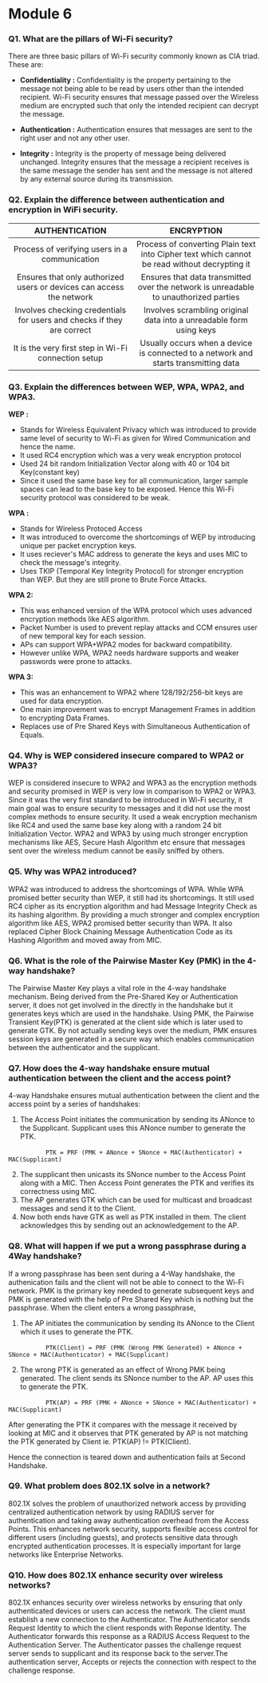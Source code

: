 # Module 6

### Q1. What are the pillars of Wi-Fi security?
There are three basic pillars of Wi-Fi security commonly known as CIA triad. These are:
- **Confidentiality :** Confidentiality is the property pertaining to the message not being able to be read by users other than the intended recipient. Wi-Fi security ensures that message passed over the Wireless medium are encrypted such that only the intended recipient can decrypt the message. 

- **Authentication :** Authentication ensures that messages are sent to the right user and not any other user.

- **Integrity :** Integrity is the property of message being delivered unchanged. Integrity ensures that the message a recipient receives is the same message the sender has sent and the message is not altered by any external source during its transmission.
  
### Q2. Explain the difference between authentication and encryption in WiFi security.
| **AUTHENTICATION** | **ENCRYPTION** |
|       :---:        |      :---:     |
| Process of verifying users in a communication | Process of converting Plain text into Cipher text which cannot be read without decrypting it |
| Ensures that only authorized users or devices can access the network | Ensures that data transmitted over the network is unreadable to unauthorized parties |
| Involves checking credentials for users and checks if they are correct | Involves scrambling original data into a unreadable form using keys |
| It is the very first step in Wi-Fi connection setup | Usually occurs when a device is connected to a network and starts transmitting data |

### Q3. Explain the differences between WEP, WPA, WPA2, and WPAЗ.
**WEP :**
- Stands for Wireless Equivalent Privacy which was introduced to provide same level of security to Wi-Fi as given for Wired Communication and hence the name.
- It used RC4 encryption which was a very weak encryption protocol
- Used 24 bit random Initialization Vector along with 40 or 104 bit Key(constant key)
- Since it used the same base key for all communication, larger sample spaces can lead to the base key to be exposed. Hence this Wi-Fi security protocol was considered to be weak.

**WPA :**
- Stands for Wireless Protoced Access
- It was introduced to overcome the shortcomings of WEP by introducing unique per packet encryption keys.
- It uses reciever's MAC address to generate the keys and uses MIC to check the message's integrity.
- Uses TKIP (Temporal Key Integrity Protocol) for stronger encryption than WEP. But they are still prone to Brute Force Attacks.

**WPA 2:**
- This was enhanced version of the WPA protocol which uses advanced encryption methods like AES algorithm.
- Packet Number is used to prevent replay attacks and CCM ensures user of new temporal key for each session.
- APs can support WPA+WPA2 modes for backward compatibility.
- However unlike WPA, WPA2 needs hardware supports and weaker passwords were prone to attacks.

**WPA 3:**
- This was an enhancement to WPA2 where 128/192/256-bit keys are used for data encryption.
- One main improvement was to encrypt Management Frames in addition to encrypting Data Frames.
- Replaces use of Pre Shared Keys with Simultaneous Authentication of Equals.
### Q4. Why is WEP considered insecure compared to WPA2 or WPA3?
WEP is considered insecure to WPA2 and WPA3 as the encryption methods and security promised in WEP is very low in comparison to WPA2 or WPA3. Since it was the very first standard to be introduced in Wi-Fi security, it main goal was to ensure security to messages and it did not use the most complex methods to ensure security. It used a weak encryption mechanism like RC4 and used the same base key along with a random 24 bit Initialization Vector. WPA2 and WPA3 by using much stronger encryption mechanisms like AES, Secure Hash Algorithm etc ensure that messages sent over the wireless medium cannot be easily sniffed by others.

### Q5. Why was WPA2 introduced?
WPA2 was introduced to address the shortcomings of WPA. While WPA promised better security than WEP, it still had its shortcomings. It still used RC4 cipher as its encryption algorithm and had Message Integrity Check as its hashing algorithm. By providing a much stronger and complex encryption algorithm like AES, WPA2 promised better security than WPA. It also replaced Cipher Block Chaining Message Authentication Code as its Hashing Algorithm and moved away from MIC.

### Q6. What is the role of the Pairwise Master Key (PMK) in the 4-way handshake?
The Pairwise Master Key plays a vital role in the 4-way handshake mechanism. Being derived from the Pre-Shared Key or Authentication server, it does not get involved in the directly in the handshake but it generates keys which are used in the handshake. Using PMK, the Pairwise Transient Key(PTK) is generated at the client side which is later used to generate GTK. By not actually sending keys over the medium, PMK ensures session keys are generated in a secure way which enables communication between the authenticator and the supplicant.

### Q7. How does the 4-way handshake ensure mutual authentication between the client and the access point?
4-way Handshake ensures mutual authentication between the client and the access point by a series of handshakes:
1. The Access Point initiates the communication by sending its ANonce to the Supplicant. Supplicant uses this ANonce number to generate the PTK.

&nbsp;&nbsp;&nbsp;&nbsp;&nbsp;&nbsp;&nbsp;&nbsp;&nbsp;&nbsp;&nbsp;&nbsp;&nbsp;&nbsp;&nbsp;&nbsp;&nbsp;&nbsp; `PTK = PRF (PMK + ANonce + SNonce + MAC(Authenticator) + MAC(Supplicant)`

2. The supplicant then unicasts its SNonce number to the Access Point along with a MIC. Then Access Point generates the PTK and verifies its correctness using MIC.
3. The AP generates GTK which can be used for multicast and broadcast messages and send it to the Client.
4. Now both ends have GTK as well as PTK installed in them. The client acknowledges this by sending out an acknowledgement to the AP.

### Q8. What will happen if we put a wrong passphrase during a 4Way handshake?
If a wrong passphrase has been sent during a 4-Way handshake, the authenication fails and the client will not be able to connect to the Wi-Fi network. PMK is the primary key needed to generate subsequent keys and PMK is generated with the help of Pre Shared Key which is nothing but the passphrase. When the client enters a wrong passphrase,
1. The AP initiates the communication by sending its ANonce to the Client which it uses to generate the PTK. 

&nbsp;&nbsp;&nbsp;&nbsp;&nbsp;&nbsp;&nbsp;&nbsp;&nbsp;&nbsp;&nbsp;&nbsp;&nbsp;&nbsp;&nbsp;&nbsp;&nbsp;&nbsp; `PTK(Client) = PRF (PMK (Wrong PMK Generated) + ANonce + SNonce + MAC(Authenticator) + MAC(Supplicant)`

2. The wrong PTK is generated as an effect of Wrong PMK being generated. The client sends its SNonce number to the AP. AP uses this to generate the PTK.

&nbsp;&nbsp;&nbsp;&nbsp;&nbsp;&nbsp;&nbsp;&nbsp;&nbsp;&nbsp;&nbsp;&nbsp;&nbsp;&nbsp;&nbsp;&nbsp;&nbsp;&nbsp; `PTK(AP) = PRF (PMK + ANonce + SNonce + MAC(Authenticator) + MAC(Supplicant)`

After generating the PTK it compares with the message it received by looking at MIC and it observes that PTK generated by AP is not matching the PTK generated by Client ie. PTK(AP) != PTK(Client).

Hence the connection is teared down and authentication fails at Second Handshake.

### Q9. What problem does 802.1X solve in a network?
802.1X solves the problem of unauthorized network access by providing centralized authentication network by using RADIUS server for authentication and taking away authentication overhead from the Access Points. This enhances network security, supports flexible access control for different users (including guests), and protects sensitive data through encrypted authentication processes. It is especially important for large networks like Enterprise Networks.

### Q10. How does 802.1X enhance security over wireless networks?
802.1X enhances security over wireless networks by ensuring that only authenticated devices or users can access the network. The client must establish a new connection to the Authenticator. The Authenticator sends Request Identity to which the client responds with Reponse Identity. The Authenticator forwards this response as a RADIUS Access Request to the Authentication Server. The Authenticator passes the challenge request server sends to supplicant and its response back to the server.The authentication server, Accepts or rejects the connection with respect to the challenge response.
